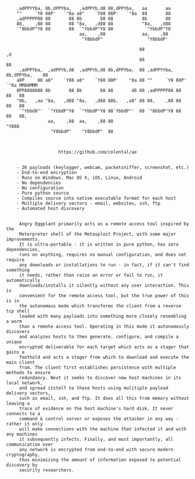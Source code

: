 
 
        ,adPPYYba, 8b,dPPYba,   ,adPPYb,d8 88,dPPYba,   aa       aa
        ""     `Y8 88P'   `"8a a8"    `Y88 88P'   `"8a  88       88
        ,adPPPPP88 88       88 8b       88 88	        8b       88
        88,    ,88 88       88 "8a,   ,d88 88           "8a,   ,d88
        `"8bbdP"Y8 88       88  `"YbbdP"Y8 88            `"YbbdP"Y8
                                aa,    ,88 	            aa,    ,88
                                 "Y8bbdP"                 "Y8bbdP'

                                                       88                          ,d
                                                       88                          88
         ,adPPYba,  ,adPPYb,d8  ,adPPYb,d8 8b,dPPYba,  88 ,adPPYYba, 8b,dPPYba,    88
        a8P     88 a8"    `Y88 a8"    `Y88 88P'    "8a 88 ""     `Y8 88P'   `"8a MM88MMM
        8PP8888888 8b       88 8b       88 88       d8 88 ,adPPPPP88 88       88   88
        "8b,   ,aa "8a,   ,d88 "8a,   ,d88 88b,   ,a8" 88 88,    ,88 88       88   88
         `"Ybbd8"'  `"YbbdP"Y8  `"YbbdP"Y8 88`YbbdP"'  88 `"8bbdP"Y8 88       88   88,
                    aa,    ,88  aa,    ,88 88                                      "Y888
                     "Y8bbdP"    "Y8bbdP"  88



                        https://github.com/colental/ae
 
 
        - 26 payloads (keylogger, webcam, packetsniffer, screenshot, etc.)
        - End-to-end encryption
        - Runs on Windows, Mac OS X, iOS, Linux, Android
        - No dependencies 
        - No configuration
        - Pure python source
        - Compiles source into native executable format for each host
        - Multiple delivery vectors - email, websites, ssh, ftp
        - Automated host discovery


         Angry Eggplant primarily acts as a remote access tool inspired by the
         Meterpreter shell of the Metasploit Project, with some major improvements.
         It is ultra-portable - it is written in pure python, has zero dependencies,
         runs on anything, requires no manual configuration, and does not require
         any downloads or installations to run - in fact, if it can't find something
         it needs, rather than raise an error or fail to run, it automatically
         downloads/installs it silently without any user interaction. This is
         convenient for the remote access tool, but the true power of this is in
         the autonomous mode which transforms the client from a reverse tcp shell
         loaded with many payloads into something more closely resembling a worm
         than a remote access tool. Operating in this mode it autonomously discovers
         and analyzes hosts to then generate, configure, and compile a unique
         encrypted deliverable for each target which acts as a stager that gains a
         foothold and acts a stager from which to download and execute the main client
         from. The client first establishes persistence with multiple methods to ensure
         redundancy. Next it seeks to discover new host machines in its local network,
         and spread itstelf to those hosts using mulitiple payload delivery vectors,
         such as email, ssh, and ftp. It does all this from memory without leaving a
         trace of evidence on the host machine's hard disk. It never connects to a
         command & control server or exposes the attacker in any way - rather it only
         will make connections with the machine that infected it and with any machines
         it subsequently infects. Finally, and most importantly, all communication over
         any network is encrypted from end-to-end with secure modern cryptography,
         thus minimizing the amount of information exposed to potential discovery by
         security researchers.

